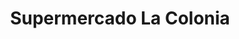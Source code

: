 ---
title: "Supermercado La Colonia"
url: /tegucigalpa/supermercado-la-colonia/
shop: supermercado
---